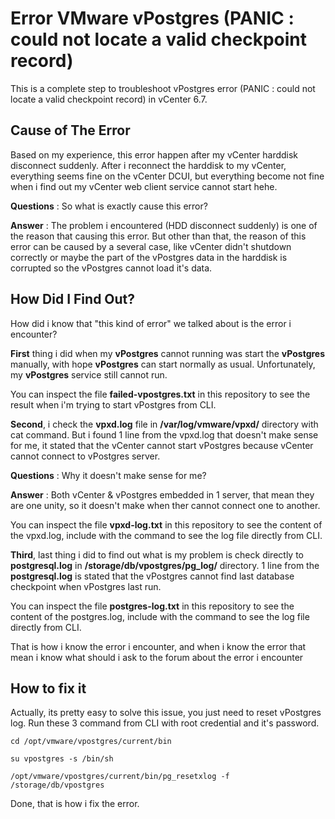 # Error VMware vPostgres (PANIC : could not locate a valid checkpoint record)
This is a complete step to troubleshoot vPostgres error (PANIC : could not locate a valid checkpoint record) in vCenter 6.7.

## Cause of The Error
Based on my experience, this error happen after my vCenter harddisk disconnect suddenly. After i reconnect the harddisk to my vCenter, everything seems fine on the vCenter DCUI, but everything become not fine when i find out my vCenter web client service cannot start hehe.

**Questions** : So what is exactly cause this error?

**Answer** : The problem i encountered (HDD disconnect suddenly) is one of the reason that causing this error. But other than that, the reason of this error can be caused by a several case, like vCenter didn't shutdown correctly or maybe the part of the vPostgres data in the harddisk is corrupted so the vPostgres cannot load it's data.

## How Did I Find Out?
How did i know that "this kind of error" we talked about is the error i encounter?

**First** thing i did when my **vPostgres** cannot running was start the **vPostgres** manually, with hope **vPostgres** can start normally as usual. Unfortunately, my **vPostgres** service still cannot run.

You can inspect the file **failed-vpostgres.txt** in this repository to see the result when i'm trying to start vPostgres from CLI.

**Second**, i check the **vpxd.log** file in **/var/log/vmware/vpxd/** directory with cat command. But i found 1 line from the vpxd.log that doesn't make sense for me, it stated that the vCenter cannot start vPostgres because vCenter cannot connect to vPostgres server.

**Questions** : Why it doesn't make sense for me?

**Answer** : Both vCenter & vPostgres embedded in 1 server, that mean they are one unity, so it doesn't make when ther cannot connect one to another.

You can inspect the file **vpxd-log.txt** in this repository to see the content of the vpxd.log, include with the command to see the log file directly from CLI.

**Third**, last thing i did to find out what is my problem is check directly to **postgresql.log** in **/storage/db/vpostgres/pg_log/** directory. 1 line from the **postgresql.log** is stated that the vPostgres cannot find last database checkpoint when vPostgres last run.

You can inspect the file **postgres-log.txt** in this repository to see the content of the postgres.log, include with the command to see the log file directly from CLI.

That is how i know the error i encounter, and when i know the error that mean i know what should i ask to the forum about the error i encounter

## How to fix it
Actually, its pretty easy to solve this issue, you just need to reset vPostgres log. Run these 3 command from CLI with root credential and it's password.
```
cd /opt/vmware/vpostgres/current/bin

su vpostgres -s /bin/sh

/opt/vmware/vpostgres/current/bin/pg_resetxlog -f /storage/db/vpostgres
```
Done, that is how i fix the error.
